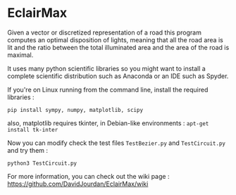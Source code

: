 # EclairMax

Given a vector or discretized representation of a road this program computes an optimal disposition of lights, meaning that all the road area is lit and the ratio between the total illuminated area and the area of the road is maximal.

It uses many python scientific libraries so you might want to install a complete scientific distribution such as Anaconda or an IDE such as Spyder.

If you're on Linux running from the command line, install the required libraries :

```pip install sympy, numpy, matplotlib, scipy```

also, matplotlib requires tkinter, in Debian-like environments : ``` apt-get install tk-inter ```

Now you can modify check the test files ```TestBezier.py``` and ```TestCircuit.py``` and try them :

```python3 TestCircuit.py```

For more information, you can check out the wiki page : https://github.com/DavidJourdan/EclairMax/wiki 
